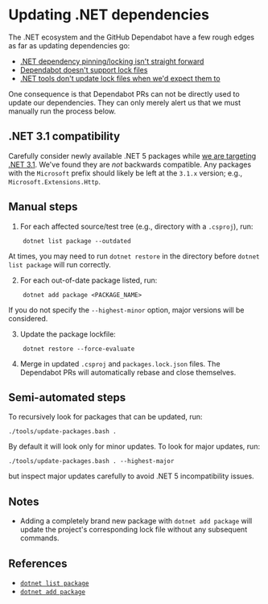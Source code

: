 # Updating .NET dependencies

The .NET ecosystem and the GitHub Dependabot have a few rough edges as far as updating dependencies go:
* [.NET dependency pinning/locking isn't straight forward](https://github.com/18F/piipan/pull/158)
* [Dependabot doesn't support lock files](https://github.com/18F/piipan/pull/165#issuecomment-752654442)
* [.NET tools don't update lock files when we'd expect them to](https://github.com/18F/piipan/pull/183#pullrequestreview-563530549)

One consequence is that Dependabot PRs can not be directly used to update our dependencies. They can only merely alert us that we must manually run the process below.

## .NET 3.1 compatibility
Carefully consider newly available .NET 5 packages while [we are targeting .NET 3.1](./adr/0009-continue-to-use-net-core-3-1.md). We've found they are _not_ backwards compatible. Any packages with the `Microsoft` prefix should likely be left at the `3.1.x` version; e.g., `Microsoft.Extensions.Http`.

## Manual steps
1. For each affected source/test tree (e.g., directory with a `.csproj`), run: 
```
    dotnet list package --outdated
```
At times, you may need to run `dotnet restore` in the directory before `dotnet list package` will run correctly.

2. For each out-of-date package listed, run:
```
    dotnet add package <PACKAGE_NAME>
```
If you do not specify the `--highest-minor` option, major versions will be considered.

3. Update the package lockfile:
```
    dotnet restore --force-evaluate
```
4. Merge in updated `.csproj` and `packages.lock.json` files. The Dependabot PRs will automatically rebase and close themselves.

## Semi-automated steps

To recursively look for packages that can be updated, run:
```
./tools/update-packages.bash .
```
By default it will look only for minor updates. To look for major updates, run:
```
./tools/update-packages.bash . --highest-major
```
but inspect major updates carefully to avoid .NET 5 incompatibility issues.

## Notes

*  Adding a completely brand new package with `dotnet add package` will update the project's corresponding lock file without any subsequent commands.

## References

* [`dotnet list package`](https://docs.microsoft.com/en-us/dotnet/core/tools/dotnet-list-package)
* [`dotnet add package`](https://docs.microsoft.com/en-us/dotnet/core/tools/dotnet-add-package)
